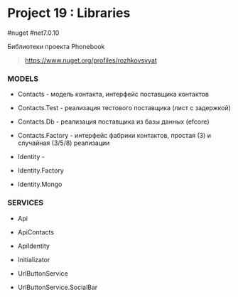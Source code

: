 # Project 19 : Libraries
#nuget #net7.0.10

Библиотеки проекта Phonebook

> https://www.nuget.org/profiles/rozhkovsvyat

### MODELS

* Contacts - модель контакта, интерфейс поставщика контактов

* Contacts.Test - реализация тестового поставщика (лист с задержкой)

* Contacts.Db - реализация поставщика из базы данных (efcore)
  
* Contacts.Factory - интерфейс фабрики контактов, простая (3) и случайная (3/5/8) реализации

* Identity - 

* Identity.Factory

* Identity.Mongo

### SERVICES

* Api

* ApiContacts

* ApiIdentity

* Initializator

* UrlButtonService

* UrlButtonService.SocialBar
